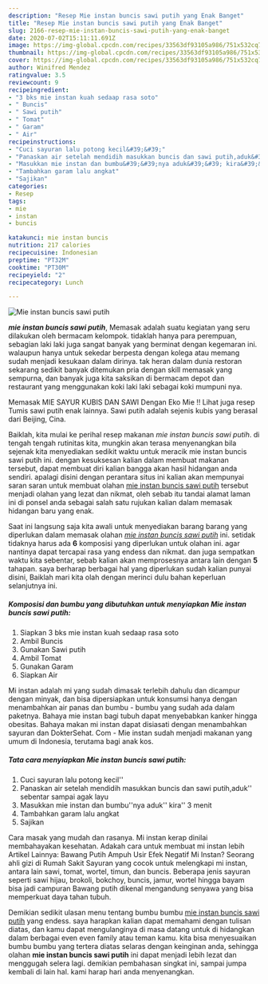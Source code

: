 ```yaml
---
description: "Resep Mie instan buncis sawi putih yang Enak Banget"
title: "Resep Mie instan buncis sawi putih yang Enak Banget"
slug: 2166-resep-mie-instan-buncis-sawi-putih-yang-enak-banget
date: 2020-07-02T15:11:11.691Z
image: https://img-global.cpcdn.com/recipes/33563df93105a986/751x532cq70/mie-instan-buncis-sawi-putih-foto-resep-utama.jpg
thumbnail: https://img-global.cpcdn.com/recipes/33563df93105a986/751x532cq70/mie-instan-buncis-sawi-putih-foto-resep-utama.jpg
cover: https://img-global.cpcdn.com/recipes/33563df93105a986/751x532cq70/mie-instan-buncis-sawi-putih-foto-resep-utama.jpg
author: Winifred Mendez
ratingvalue: 3.5
reviewcount: 9
recipeingredient:
- "3 bks mie instan kuah sedaap rasa soto"
- " Buncis"
- " Sawi putih"
- " Tomat"
- " Garam"
- " Air"
recipeinstructions:
- "Cuci sayuran lalu potong kecil&#39;&#39;"
- "Panaskan air setelah mendidih masukkan buncis dan sawi putih,aduk&#39;&#39; sebentar sampai agak layu"
- "Masukkan mie instan dan bumbu&#39;&#39;nya aduk&#39;&#39; kira&#39;&#39; 3 menit"
- "Tambahkan garam lalu angkat"
- "Sajikan"
categories:
- Resep
tags:
- mie
- instan
- buncis

katakunci: mie instan buncis 
nutrition: 217 calories
recipecuisine: Indonesian
preptime: "PT32M"
cooktime: "PT30M"
recipeyield: "2"
recipecategory: Lunch

---
```



![Mie instan buncis sawi putih](https://img-global.cpcdn.com/recipes/33563df93105a986/751x532cq70/mie-instan-buncis-sawi-putih-foto-resep-utama.jpg)

<b><i>mie instan buncis sawi putih</i></b>, Memasak adalah suatu kegiatan yang seru dilakukan oleh bermacam kelompok. tidaklah hanya para perempuan, sebagian laki laki juga sangat banyak yang berminat dengan kegemaran ini. walaupun hanya untuk sekedar berpesta dengan kolega atau memang sudah menjadi kesukaan dalam dirinya. tak heran dalam dunia restoran sekarang sedikit banyak ditemukan pria dengan skill memasak yang sempurna, dan banyak juga kita saksikan di bermacam depot dan restaurant yang menggunakan koki laki laki sebagai koki mumpuni nya.

Memasak MIE SAYUR KUBIS DAN SAWI Dengan Eko Mie !! Lihat juga resep Tumis sawi putih enak lainnya. Sawi putih adalah sejenis kubis yang berasal dari Beijing, Cina.

Baiklah, kita mulai ke perihal resep makanan <i>mie instan buncis sawi putih</i>. di tengah tengah rutinitas kita, mungkin akan terasa menyenangkan bila sejenak kita menyediakan sedikit waktu untuk meracik mie instan buncis sawi putih ini. dengan kesuksesan kalian dalam membuat makanan tersebut, dapat membuat diri kalian bangga akan hasil hidangan anda sendiri. apalagi disini dengan perantara situs ini kalian akan mempunyai saran saran untuk membuat olahan <u>mie instan buncis sawi putih</u> tersebut menjadi olahan yang lezat dan nikmat, oleh sebab itu tandai alamat laman ini di ponsel anda sebagai salah satu rujukan kalian dalam memasak hidangan baru yang enak.


Saat ini langsung saja kita awali untuk menyediakan barang barang yang diperlukan dalam memasak olahan <u><i>mie instan buncis sawi putih</i></u> ini. setidak tidaknya harus ada <b>6</b> komposisi yang diperlukan untuk olahan ini. agar nantinya dapat tercapai rasa yang endess dan nikmat. dan juga sempatkan waktu kita sebentar, sebab kalian akan memprosesnya antara lain dengan <b>5</b> tahapan. saya berharap berbagai hal yang diperlukan sudah kalian punyai disini, Baiklah mari kita olah dengan merinci dulu bahan keperluan selanjutnya ini.

<!--inarticleads1-->

##### Komposisi dan bumbu yang dibutuhkan untuk menyiapkan Mie instan buncis sawi putih:

1. Siapkan 3 bks mie instan kuah sedaap rasa soto
1. Ambil  Buncis
1. Gunakan  Sawi putih
1. Ambil  Tomat
1. Gunakan  Garam
1. Siapkan  Air


Mi instan adalah mi yang sudah dimasak terlebih dahulu dan dicampur dengan minyak, dan bisa dipersiapkan untuk konsumsi hanya dengan menambahkan air panas dan bumbu - bumbu yang sudah ada dalam paketnya. Bahaya mie instan bagi tubuh dapat menyebabkan kanker hingga obesitas. Bahaya makan mi instan dapat disiasati dengan menambahkan sayuran dan DokterSehat. Com - Mie instan sudah menjadi makanan yang umum di Indonesia, terutama bagi anak kos. 

<!--inarticleads2-->

##### Tata cara menyiapkan Mie instan buncis sawi putih:

1. Cuci sayuran lalu potong kecil&#39;&#39;
1. Panaskan air setelah mendidih masukkan buncis dan sawi putih,aduk&#39;&#39; sebentar sampai agak layu
1. Masukkan mie instan dan bumbu&#39;&#39;nya aduk&#39;&#39; kira&#39;&#39; 3 menit
1. Tambahkan garam lalu angkat
1. Sajikan


Cara masak yang mudah dan rasanya. Mi instan kerap dinilai membahayakan kesehatan. Adakah cara untuk membuat mi instan lebih Artikel Lainnya: Bawang Putih Ampuh Usir Efek Negatif Mi Instan? Seorang ahli gizi di Rumah Sakit Sayuran yang cocok untuk melengkapi mi instan, antara lain sawi, tomat, wortel, timun, dan buncis. Beberapa jenis sayuran seperti sawi hijau, brokoli, bokchoy, buncis, jamur, wortel hingga bayam bisa jadi campuran Bawang putih dikenal mengandung senyawa yang bisa memperkuat daya tahan tubuh. 

Demikian sedikit ulasan menu tentang bumbu bumbu <u>mie instan buncis sawi putih</u> yang endess. saya harapkan kalian dapat memahami dengan tulisan diatas, dan kamu dapat mengulanginya di masa datang untuk di hidangkan dalam berbagai even even family atau teman kamu. kita bisa menyesuaikan bumbu bumbu yang tertera diatas selaras dengan keinginan anda, sehingga olahan <b>mie instan buncis sawi putih</b> ini dapat menjadi lebih lezat dan menggugah selera lagi. demikian pembahasan singkat ini, sampai jumpa kembali di lain hal. kami harap hari anda menyenangkan.
